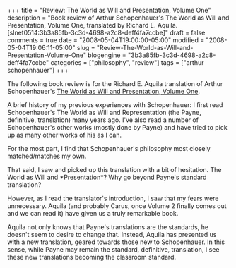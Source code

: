 +++
title = "Review: The World as Will and Presentation, Volume One"
description = "Book review of Arthur Schopenhauer's The World as Will and Presentation, Volume One, translated by Richard E. Aquila. [slnet0514:3b3a85fb-3c3d-4698-a2c8-deff4fa7ccbe]"
draft = false
comments = true
date = "2008-05-04T19:00:00-05:00"
modified = "2008-05-04T19:06:11-05:00"
slug = "Review-The-World-as-Will-and-Presentation-Volume-One"
blogengine = "3b3a85fb-3c3d-4698-a2c8-deff4fa7ccbe"
categories = ["philosophy", "review"]
tags = ["arthur schopenhauer"]
+++

<div class="note">
<p>
The following book review is for the Richard E.&nbsp;Aquila translation of Arthur Schopenhauer&#39;s <a href="http://www.amazon.com/gp/product/0321355784?ie=UTF8&amp;tag=strivinglifen-20&amp;linkCode=as2&amp;camp=1789&amp;creative=9325&amp;creativeASIN=0321355784" target="_blank">The World as Will and Presentation, Volume One</a>. 
</p>
</div>
<p>
A brief history of my previous experiences with Schopenhauer: I first read Schopenhauer&#39;s The World as Will and Representation (the Payne, definitive, translation) many years ago. I&#39;ve also read a number of Schopenhauer&#39;s other works (mostly done by Payne) and have tried to pick up as many other works of his as I can. 
</p>
<p>
For the most part, I find that Schopenhauer&#39;s philosophy most closely matched/matches my own. 
</p>
<p>
That said, I saw and picked up this translation with a bit of hesitation. The World as Will and *Presentation*? Why go beyond Payne&#39;s standard translation? 
</p>
<p>
However, as I read the translator&#39;s introduction, I saw that my fears were unnecessary. Aquila (and probably Carus, once Volume 2 finally comes out and we can read it) have given us a truly remarkable book. 
</p>
<p>
Aquila not only knows that Payne&#39;s translations are the standards, he doesn&#39;t seem to desire to change that. Instead, Aquila has presented us with a new translation, geared towards those new to Schopenhauer. In this sense, while Payne may remain the standard, definitive, translation, I see these new translations becoming the classroom standard. 
</p>

